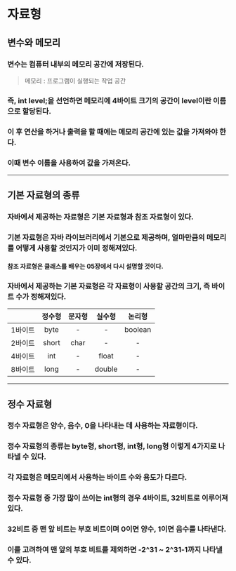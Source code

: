 # 자료형
## 변수와 메모리
### 변수는 컴퓨터 내부의 메모리 공간에 저장된다.
> 메모리 : 프로그램이 실행되는 작업 공간
### 즉, int level;을 선언하면 메모리에 4바이트 크기의 공간이 level이란 이름으로 할당된다.
### 이 후 연산을 하거나 출력을 할 때에는 메모리 공간에 있는 값을 가져와야 한다.
### 이때 변수 이름을 사용하여 값을 가져온다.
---
## 기본 자료형의 종류
### 자바에서 제공하는 자료형은 기본 자료형과 참조 자료형이 있다.
### 기본 자료형은 자바 라이브러리에서 기본으로 제공하며, 얼마만큼의 메모리를 어떻게 사용할 것인지가 이미 정해져있다.
#### 참조 자료형은 클래스를 배우는 05장에서 다시 설명할 것이다.
### 자바에서 제공하는 기본 자료형은 각 자료형이 사용할 공간의 크기, 즉 바이트 수가 정해져있다.
|     | 정수형 | 문자형 | 실수형 | 논리형 |
| :---: | :---: | :---: | :---: | :---: |
| 1바이트 | byte | - | - | boolean |
| 2바이트 | short | char | - | - |
| 4바이트 | int | - | float | - |
| 8바이트 | long | - | double | - |
---
## 정수 자료형
### 정수 자료형은 양수, 음수, 0을 나타내는 데 사용하는 자료형이다.
### 정수 자료형의 종류는 byte형, short형, int형, long형 이렇게 4가지로 나타낼 수 있다.
### 각 자료형은 메모리에서 사용하는 바이트 수와 용도가 다르다.
### 정수 자료형 중 가장 많이 쓰이는 int형의 경우 4바이트, 32비트로 이루어져있다.
### 32비트 중 맨 앞 비트는 부호 비트이며 0이면 양수, 1이면 음수를 나타낸다.
### 이를 고려하여 맨 앞의 부호 비트를 제외하면 -2^31 ~ 2^31-1까지 나타낼 수 있다.
